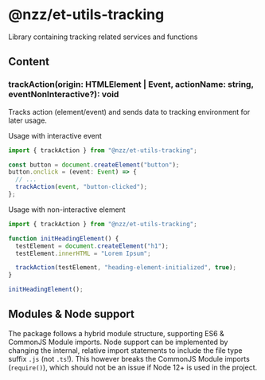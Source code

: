 # @nzz/et-utils-tracking

Library containing tracking related services and functions

## Content

### trackAction(origin: HTMLElement | Event, actionName: string, eventNonInteractive?): void

Tracks action (element/event) and sends data to tracking environment for later usage.

Usage with interactive event

```ts
import { trackAction } from "@nzz/et-utils-tracking";

const button = document.createElement("button");
button.onclick = (event: Event) => {
  // ...
  trackAction(event, "button-clicked");
};
```

Usage with non-interactive element

```ts
import { trackAction } from "@nzz/et-utils-tracking";

function initHeadingElement() {
  testElement = document.createElement("h1");
  testElement.innerHTML = "Lorem Ipsum";

  trackAction(testElement, "heading-element-initialized", true);
}

initHeadingElement();
```

## Modules & Node support

The package follows a hybrid module structure, supporting ES6 & CommonJS Module imports.
Node support can be implemented by changing the internal, relative import statements to include the file type suffix `.js` (not `.ts`!). This however breaks the CommonJS Module imports (`require()`), which should not be an issue if Node 12+ is used in the project.
